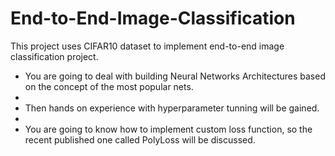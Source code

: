 # End-to-End-Image-Classification
This project uses CIFAR10 dataset to implement end-to-end image classification project.

* You are going to deal with building Neural Networks Architectures based on the concept of the most popular nets.
*  
* Then hands on experience with hyperparameter tunning will be gained.
* 
* You are going to know how to implement custom loss function, so the recent published one called PolyLoss will be discussed.
